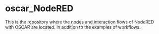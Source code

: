 # oscar_NodeRED
This is the repository where the nodes and interaction flows of NodeRED with OSCAR are located. In addition to the examples of workflows.
